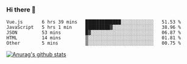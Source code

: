 ### Hi there 👋



<!--
**webB1an/webB1an** is a ✨ _special_ ✨ repository because its `README.md` (this file) appears on your GitHub profile.

Here are some ideas to get you started:

- 🔭 I’m currently working on ...
- 🌱 I’m currently learning ...
- 👯 I’m looking to collaborate on ...
- 🤔 I’m looking for help with ...
- 💬 Ask me about ...
- 📫 How to reach me: ...
- 😄 Pronouns: ...
- ⚡ Fun fact: ...
-->

<!--START_SECTION:waka-->
```text
Vue.js       6 hrs 39 mins   █████████████░░░░░░░░░░░░   51.53 % 
JavaScript   5 hrs 1 min     █████████▓░░░░░░░░░░░░░░░   38.96 % 
JSON         53 mins         █▓░░░░░░░░░░░░░░░░░░░░░░░   06.87 % 
HTML         14 mins         ▒░░░░░░░░░░░░░░░░░░░░░░░░   01.81 % 
Other        5 mins          ▒░░░░░░░░░░░░░░░░░░░░░░░░   00.75 % 
```
<!--END_SECTION:waka-->


[![Anurag's github stats](https://github-readme-stats.vercel.app/api?username=webB1an&show_icons=true&theme=radical)](https://github.com/anuraghazra/github-readme-stats)


